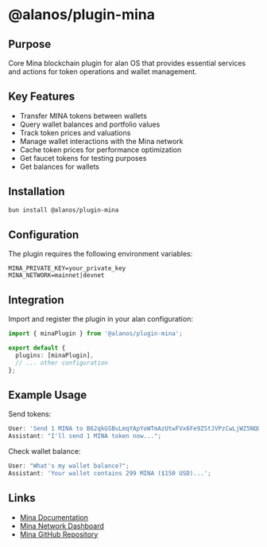 # @alanos/plugin-mina

## Purpose

Core Mina blockchain plugin for alan OS that provides essential services and actions for token operations and wallet management.

## Key Features

- Transfer MINA tokens between wallets
- Query wallet balances and portfolio values
- Track token prices and valuations
- Manage wallet interactions with the Mina network
- Cache token prices for performance optimization
- Get faucet tokens for testing purposes
- Get balances for wallets

## Installation

```bash
bun install @alanos/plugin-mina
```

## Configuration

The plugin requires the following environment variables:

```env
MINA_PRIVATE_KEY=your_private_key
MINA_NETWORK=mainnet|devnet
```

## Integration

Import and register the plugin in your alan configuration:

```typescript
import { minaPlugin } from '@alanos/plugin-mina';

export default {
  plugins: [minaPlugin],
  // ... other configuration
};
```

## Example Usage

Send tokens:

```typescript
User: 'Send 1 MINA to B62qkGSBuLmqYApYoWTmAzUtwFVx6Fe9ZStJVPzCwLjWZ5NQDYTiqEU';
Assistant: "I'll send 1 MINA token now...";
```

Check wallet balance:

```typescript
User: "What's my wallet balance?";
Assistant: 'Your wallet contains 299 MINA ($150 USD)...';
```

## Links

- [Mina Documentation](https://docs.minaprotocol.com/)
- [Mina Network Dashboard](https://minascan.io/)
- [Mina GitHub Repository](https://github.com/MinaProtocol/mina)
